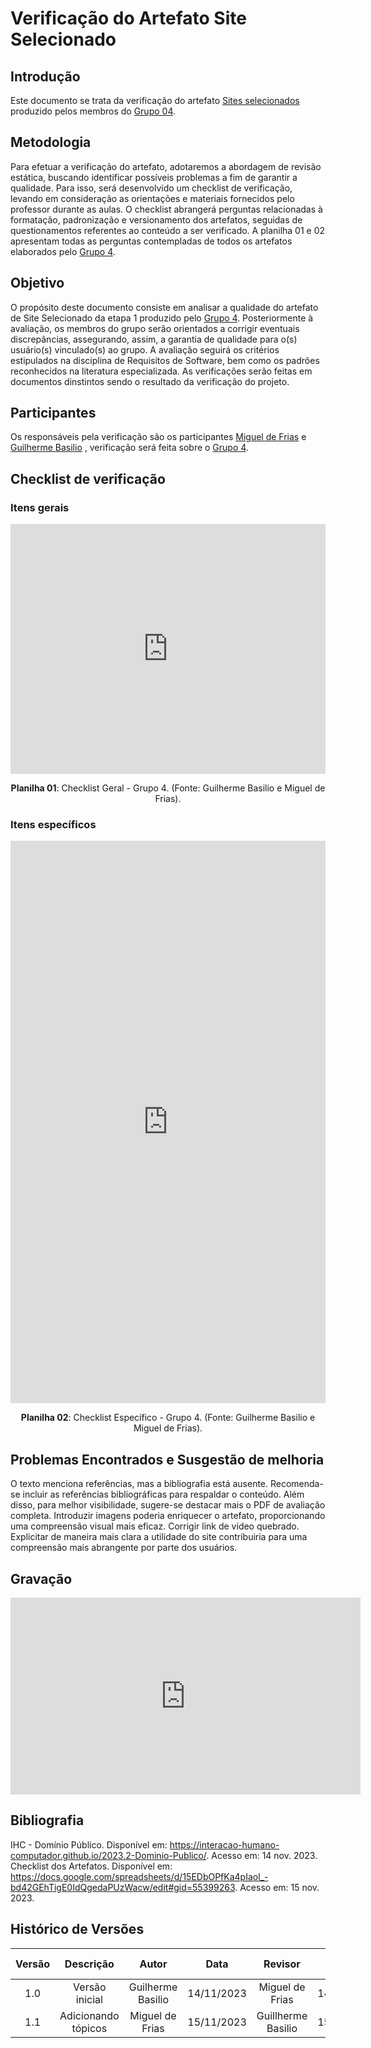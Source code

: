 # **Verificação do Artefato Site Selecionado**

## **Introdução**

Este documento se trata da verificação do artefato [Sites selecionados](https://interacao-humano-computador.github.io/2023.2-Dominio-Publico/planejamento/site_escolhido/) produzido pelos membros do [Grupo 04](https://interacao-humano-computador.github.io/2023.2-Dominio-Publico/).

## **Metodologia**

Para efetuar a verificação do artefato, adotaremos a abordagem de revisão estática, buscando identificar possíveis problemas a fim de garantir a qualidade. Para isso, será desenvolvido um checklist de verificação, levando em consideração as orientações e materiais fornecidos pelo professor durante as aulas. O checklist abrangerá perguntas relacionadas à formatação, padronização e versionamento dos artefatos, seguidas de questionamentos referentes ao conteúdo a ser verificado. A planilha 01 e 02 apresentam todas as perguntas contempladas de todos os artefatos elaborados pelo [Grupo 4](https://interacao-humano-computador.github.io/2023.2-Dominio-Publico/).

## **Objetivo**

O propósito deste documento consiste em analisar a qualidade do artefato de Site Selecionado da etapa 1 produzido pelo [Grupo 4](https://interacao-humano-computador.github.io/2023.2-Dominio-Publico/). Posteriormente à avaliação, os membros do grupo serão orientados a corrigir eventuais discrepâncias, assegurando, assim, a garantia de qualidade para o(s) usuário(s) vinculado(s) ao grupo. A avaliação seguirá os critérios estipulados na disciplina de Requisitos de Software, bem como os padrões reconhecidos na literatura especializada.
As verificações serão feitas em documentos dinstintos sendo o resultado da verificação do projeto.


## **Participantes**

Os responsáveis pela verificação são os participantes [Miguel de Frias](https://github.com/migueldefrias) e [Guilherme Basilio](https://github.com/GuilhermeBES) , verificação será feita sobre o [Grupo 4](https://interacao-humano-computador.github.io/2023.2-Dominio-Publico/).

## **Checklist de verificação**

### **Itens gerais**

<iframe src="https://docs.google.com/spreadsheets/d/e/2PACX-1vSatq52abaLzgCxOUKTbG2WFqkWTy2mrAxffel9U5ETKrtKvcx7WyRejvPWdkMVOoD7WOXi4ww0LCUw/pubhtml?gid=347968807&amp;single=true&amp;widget=true&amp;headers=false"width="100%" height="400" frameborder="0" scrolling="no"></iframe>

<div align="center">
<p> <b>Planilha 01</b>: Checklist Geral - Grupo 4. (Fonte: Guilherme Basilio e Miguel de Frias). </p>
</div>

### **Itens específicos**

<iframe src="https://docs.google.com/spreadsheets/d/e/2PACX-1vSatq52abaLzgCxOUKTbG2WFqkWTy2mrAxffel9U5ETKrtKvcx7WyRejvPWdkMVOoD7WOXi4ww0LCUw/pubhtml?gid=1786597648&amp;single=true&amp;widget=true&amp;headers=false" width="100%" height="900" frameborder="0" scrolling="no"></iframe>

<div align="center">
<p> <b>Planilha 02</b>: Checklist Específico - Grupo 4. (Fonte: Guilherme Basilio e Miguel de Frias). </p>
</div>


## **Problemas Encontrados e Susgestão de melhoria**


O texto menciona referências, mas a bibliografia está ausente. Recomenda-se incluir as referências bibliográficas para respaldar o conteúdo. Além disso, para melhor visibilidade, sugere-se destacar mais o PDF de avaliação completa. Introduzir imagens poderia enriquecer o artefato, proporcionando uma compreensão visual mais eficaz. Corrigir link de vídeo quebrado. Explicitar de maneira mais clara a utilidade do site contribuiria para uma compreensão mais abrangente por parte dos usuários.


## **Gravação**

<iframe width="560" height="315" src="https://youtu.be/ZOZrQj3IY7U" title="YouTube video player" frameborder="0" allow="accelerometer; autoplay; clipboard-write; encrypted-media; gyroscope; picture-in-picture; web-share" allowfullscreen></iframe>


## **Bibliografia**

IHC - Domínio Público. Disponível em: <https://interacao-humano-computador.github.io/2023.2-Dominio-Publico/>. Acesso em: 14 nov. 2023.
Checklist dos Artefatos. Disponível em: <https://docs.google.com/spreadsheets/d/15EDbOPfKa4pIaol_-bd42GEhTigE0IdQgedaPUzWacw/edit#gid=55399263>. Acesso em: 15 nov. 2023.

## **Histórico de Versões**

| Versão |          Descrição              |     Autor      |      Data      |   Revisor     |    Data de revisão    |  
|:------:|:-------------------------------:|:--------------:|:--------------:|:-------------:|:---------------------:|
|  1.0   | Versão inicial |  Guilherme Basilio   |   14/11/2023   |  Miguel de Frias  |      14/11/2023     |
|  1.1   | Adicionando tópicos |  Miguel de Frias   |   15/11/2023   | Guillherme Basilio  |      15/11/2023     |